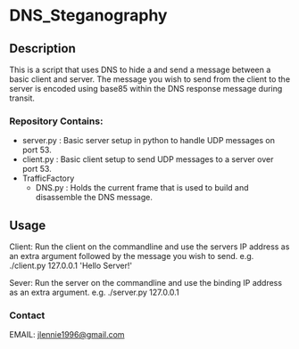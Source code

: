 # DNS_Steganography

## Description
This is a script that uses DNS to hide a and send a message between a basic client and server. The message you wish to send from the client to the server is encoded using base85 within the DNS response message during transit.

### Repository Contains:
- server.py : Basic server setup in python to handle UDP messages on port 53.
- client.py : Basic client setup to send UDP messages to a server over port 53.
- TrafficFactory
  - DNS.py : Holds the current frame that is used to build and disassemble the DNS message.


## Usage
Client:
  Run the client on the commandline and use the servers IP address as an extra argument followed by the message you wish to send. e.g. ./client.py 127.0.0.1 'Hello Server!'
 
Sever:
  Run the server on the commandline and use the binding IP address as an extra argument. e.g. ./server.py 127.0.0.1

### Contact
EMAIL: jlennie1996@gmail.com
